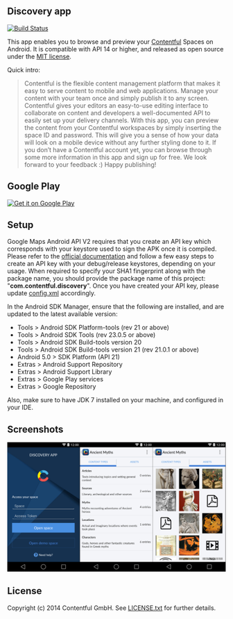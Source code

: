 ## Discovery app

[![Build Status](https://travis-ci.org/contentful/discovery-app-android.svg)](https://travis-ci.org/contentful/discovery-app-android/builds#)

This app enables you to browse and preview your [Contentful][1] Spaces on Android. It is compatible with API 14 or higher, and released as open source under the [MIT license][2].

Quick intro:

> Contentful is the flexible content management platform that makes it easy to serve content to mobile and web applications. Manage your content with your team once and simply publish it to any screen. Contentful gives your editors an easy-to-use editing interface to collaborate on content and developers a well-documented API to easily set up your delivery channels. With this app, you can preview the content from your Contentful workspaces by simply inserting the space ID and password. This will give you a sense of how your data will look on a mobile device without any further styling done to it. If you don’t have a Contentful account yet, you can browse through some more information in this app and sign up for free. We look forward to your feedback :) Happy publishing!

## Google Play

[![Get it on Google Play](http://developer.android.com/images/brand/en_generic_rgb_wo_45.png)](https://play.google.com/store/apps/details?id=com.contentful.discovery)

## Setup

Google Maps Android API V2 requires that you create an API key which corresponds with your keystore used to sign the APK once it is compiled. Please refer to the [official documentation][3] and follow a few easy steps to create an API key with your debug/release keystores, depending on your usage. When required to specify your SHA1 fingerprint along with the package name, you should provide the package name of this project: "**com.contentful.discovery**". Once you have created your API key, please update [config.xml][4] accordingly.

In the Android SDK Manager, ensure that the following are installed, and are updated to the latest available version:
- Tools > Android SDK Platform-tools (rev 21 or above)
- Tools > Android SDK Tools (rev 23.0.5 or above)
- Tools > Android SDK Build-tools version 20
- Tools > Android SDK Build-tools version 21 (rev 21.0.1 or above)
- Android 5.0 > SDK Platform (API 21)
- Extras > Android Support Repository
- Extras > Android Support Library
- Extras > Google Play services
- Extras > Google Repository

Also, make sure to have JDK 7 installed on your machine, and configured in your IDE.

## Screenshots

![Screenshots](screenshots/sc.jpg)

## License

Copyright (c) 2014 Contentful GmbH. See [LICENSE.txt][2] for further details.


[1]: https://www.contentful.com
[2]: LICENSE.txt
[3]: https://developers.google.com/maps/documentation/android/start#get_an_android_certificate_and_the_google_maps_api_key
[4]: app/src/main/res/values/config.xml
